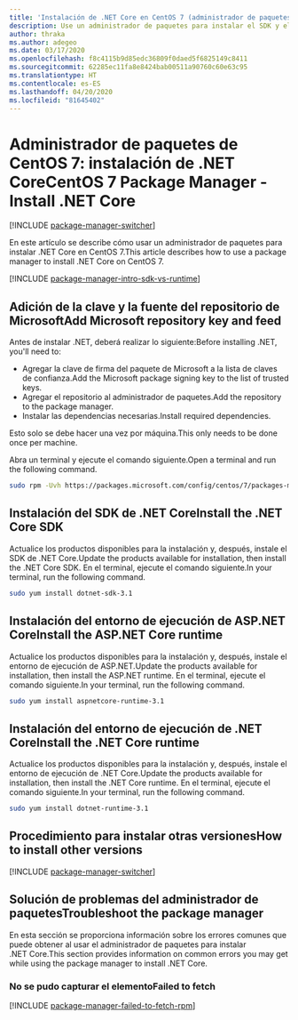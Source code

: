 ```yaml
---
title: 'Instalación de .NET Core en CentOS 7 (administrador de paquetes): .NET Core'
description: Use un administrador de paquetes para instalar el SDK y el entorno de ejecución de .NET Core en CentOS 7.
author: thraka
ms.author: adegeo
ms.date: 03/17/2020
ms.openlocfilehash: f8c4115b9d85edc36809f0daed5f6825149c8411
ms.sourcegitcommit: 62285ec11fa8e8424bab00511a90760c60e63c95
ms.translationtype: HT
ms.contentlocale: es-ES
ms.lasthandoff: 04/20/2020
ms.locfileid: "81645402"
---
```

# <a name="centos-7-package-manager---install-net-core"></a><span data-ttu-id="0b192-103">Administrador de paquetes de CentOS 7: instalación de .NET Core</span><span class="sxs-lookup"><span data-stu-id="0b192-103">CentOS 7 Package Manager - Install .NET Core</span></span>

[!INCLUDE [package-manager-switcher](./includes/package-manager-switcher.md)]

<span data-ttu-id="0b192-104">En este artículo se describe cómo usar un administrador de paquetes para instalar .NET Core en CentOS 7.</span><span class="sxs-lookup"><span data-stu-id="0b192-104">This article describes how to use a package manager to install .NET Core on CentOS 7.</span></span>

[!INCLUDE [package-manager-intro-sdk-vs-runtime](includes/package-manager-intro-sdk-vs-runtime.md)]

## <a name="add-microsoft-repository-key-and-feed"></a><span data-ttu-id="0b192-105">Adición de la clave y la fuente del repositorio de Microsoft</span><span class="sxs-lookup"><span data-stu-id="0b192-105">Add Microsoft repository key and feed</span></span>

<span data-ttu-id="0b192-106">Antes de instalar .NET, deberá realizar lo siguiente:</span><span class="sxs-lookup"><span data-stu-id="0b192-106">Before installing .NET, you'll need to:</span></span>

- <span data-ttu-id="0b192-107">Agregar la clave de firma del paquete de Microsoft a la lista de claves de confianza.</span><span class="sxs-lookup"><span data-stu-id="0b192-107">Add the Microsoft package signing key to the list of trusted keys.</span></span>
- <span data-ttu-id="0b192-108">Agregar el repositorio al administrador de paquetes.</span><span class="sxs-lookup"><span data-stu-id="0b192-108">Add the repository to the package manager.</span></span>
- <span data-ttu-id="0b192-109">Instalar las dependencias necesarias.</span><span class="sxs-lookup"><span data-stu-id="0b192-109">Install required dependencies.</span></span>

<span data-ttu-id="0b192-110">Esto solo se debe hacer una vez por máquina.</span><span class="sxs-lookup"><span data-stu-id="0b192-110">This only needs to be done once per machine.</span></span>

<span data-ttu-id="0b192-111">Abra un terminal y ejecute el comando siguiente.</span><span class="sxs-lookup"><span data-stu-id="0b192-111">Open a terminal and run the following command.</span></span>

```bash
sudo rpm -Uvh https://packages.microsoft.com/config/centos/7/packages-microsoft-prod.rpm
```

## <a name="install-the-net-core-sdk"></a><span data-ttu-id="0b192-112">Instalación del SDK de .NET Core</span><span class="sxs-lookup"><span data-stu-id="0b192-112">Install the .NET Core SDK</span></span>

<span data-ttu-id="0b192-113">Actualice los productos disponibles para la instalación y, después, instale el SDK de .NET Core.</span><span class="sxs-lookup"><span data-stu-id="0b192-113">Update the products available for installation, then install the .NET Core SDK.</span></span> <span data-ttu-id="0b192-114">En el terminal, ejecute el comando siguiente.</span><span class="sxs-lookup"><span data-stu-id="0b192-114">In your terminal, run the following command.</span></span>

```bash
sudo yum install dotnet-sdk-3.1
```

## <a name="install-the-aspnet-core-runtime"></a><span data-ttu-id="0b192-115">Instalación del entorno de ejecución de ASP.NET Core</span><span class="sxs-lookup"><span data-stu-id="0b192-115">Install the ASP.NET Core runtime</span></span>

<span data-ttu-id="0b192-116">Actualice los productos disponibles para la instalación y, después, instale el entorno de ejecución de ASP.NET.</span><span class="sxs-lookup"><span data-stu-id="0b192-116">Update the products available for installation, then install the ASP.NET runtime.</span></span> <span data-ttu-id="0b192-117">En el terminal, ejecute el comando siguiente.</span><span class="sxs-lookup"><span data-stu-id="0b192-117">In your terminal, run the following command.</span></span>

```bash
sudo yum install aspnetcore-runtime-3.1
```

## <a name="install-the-net-core-runtime"></a><span data-ttu-id="0b192-118">Instalación del entorno de ejecución de .NET Core</span><span class="sxs-lookup"><span data-stu-id="0b192-118">Install the .NET Core runtime</span></span>

<span data-ttu-id="0b192-119">Actualice los productos disponibles para la instalación y, después, instale el entorno de ejecución de .NET Core.</span><span class="sxs-lookup"><span data-stu-id="0b192-119">Update the products available for installation, then install the .NET Core runtime.</span></span> <span data-ttu-id="0b192-120">En el terminal, ejecute el comando siguiente.</span><span class="sxs-lookup"><span data-stu-id="0b192-120">In your terminal, run the following command.</span></span>

```bash
sudo yum install dotnet-runtime-3.1
```

## <a name="how-to-install-other-versions"></a><span data-ttu-id="0b192-121">Procedimiento para instalar otras versiones</span><span class="sxs-lookup"><span data-stu-id="0b192-121">How to install other versions</span></span>

[!INCLUDE [package-manager-switcher](./includes/package-manager-heading-hack-pkgname.md)]

## <a name="troubleshoot-the-package-manager"></a><span data-ttu-id="0b192-122">Solución de problemas del administrador de paquetes</span><span class="sxs-lookup"><span data-stu-id="0b192-122">Troubleshoot the package manager</span></span>

<span data-ttu-id="0b192-123">En esta sección se proporciona información sobre los errores comunes que puede obtener al usar el administrador de paquetes para instalar .NET Core.</span><span class="sxs-lookup"><span data-stu-id="0b192-123">This section provides information on common errors you may get while using the package manager to install .NET Core.</span></span>

### <a name="failed-to-fetch"></a><span data-ttu-id="0b192-124">No se pudo capturar el elemento</span><span class="sxs-lookup"><span data-stu-id="0b192-124">Failed to fetch</span></span>

[!INCLUDE [package-manager-failed-to-fetch-rpm](includes/package-manager-failed-to-fetch-rpm.md)]
